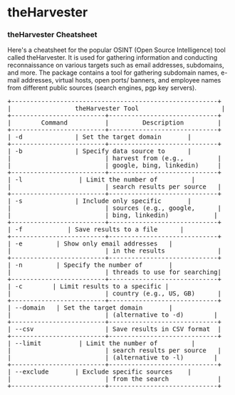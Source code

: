 # theHarvester

### theHarvester Cheatsheet

Here's a cheatsheet for the popular OSINT (Open Source Intelligence) tool called theHarvester. It is used for gathering information and conducting reconnaissance on various targets such as email addresses, subdomains, and more.
The package contains a tool for gathering subdomain names, e-mail addresses, virtual hosts, open ports/ banners, and employee names from different public sources (search engines, pgp key servers).

<pre>
+-------------------------------------------------------+
|                 theHarvester Tool                      |
+-------------------------+-----------------------------+
|        Command          |         Description         |
+-------------------------+-----------------------------+
| -d <domain>             | Set the target domain       |
+-------------------------+-----------------------------+
| -b <source>             | Specify data source to      |
|                         | harvest from (e.g.,         |
|                         | google, bing, linkedin)     |
+-------------------------+-----------------------------+
| -l <limit>              | Limit the number of         |
|                         | search results per source   |
+-------------------------+-----------------------------+
| -s <source>             | Include only specific       |
|                         | sources (e.g., google,      |
|                         | bing, linkedin)            |
+-------------------------+-----------------------------+
| -f <filename>           | Save results to a file      |
+-------------------------+-----------------------------+
| -e <emails_only>        | Show only email addresses   |
|                         | in the results              |
+-------------------------+-----------------------------+
| -n <num_threads>        | Specify the number of       |
|                         | threads to use for searching|
+-------------------------+-----------------------------+
| -c <country_code>       | Limit results to a specific |
|                         | country (e.g., US, GB)      |
+-------------------------+-----------------------------+
| --domain <domain_name>  | Set the target domain       |
|                         | (alternative to -d)        |
+-------------------------+-----------------------------+
| --csv                   | Save results in CSV format  |
+-------------------------+-----------------------------+
| --limit <limit>         | Limit the number of         |
|                         | search results per source   |
|                         | (alternative to -l)        |
+-------------------------+-----------------------------+
| --exclude <source>      | Exclude specific sources    |
|                         | from the search             |
+-------------------------+-----------------------------+

</pre>
